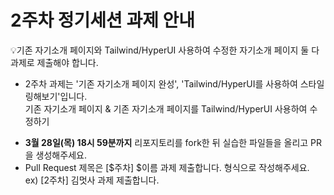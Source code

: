 # 2주차 정기세션 과제 안내
 💡기존 자기소개 페이지와 Tailwind/HyperUI 사용하여 수정한 자기소개 페이지 둘 다 과제로 제출해야 합니다.
<ul>
<li>2주차 과제는 '기존 자기소개 페이지 완성', 'Tailwind/HyperUI를 사용하여 스타일링해보기'입니다.</li>
  기존 자기소개 페이지 & 기존 자기소개 페이지를 Tailwind/HyperUI 사용하여 수정하기
</ul>

<ul>
<li><b>3월 28일(목) 18시 59분까지</b> 리포지토리를 fork한 뒤 실습한 파일들을 올리고 PR을 생성해주세요.</li>
<li>Pull Request 제목은 [$주차] $이름 과제 제출합니다. 형식으로 작성해주세요.</li>
  ex) [2주차] 김멋사 과제 제출합니다.
</ul>
